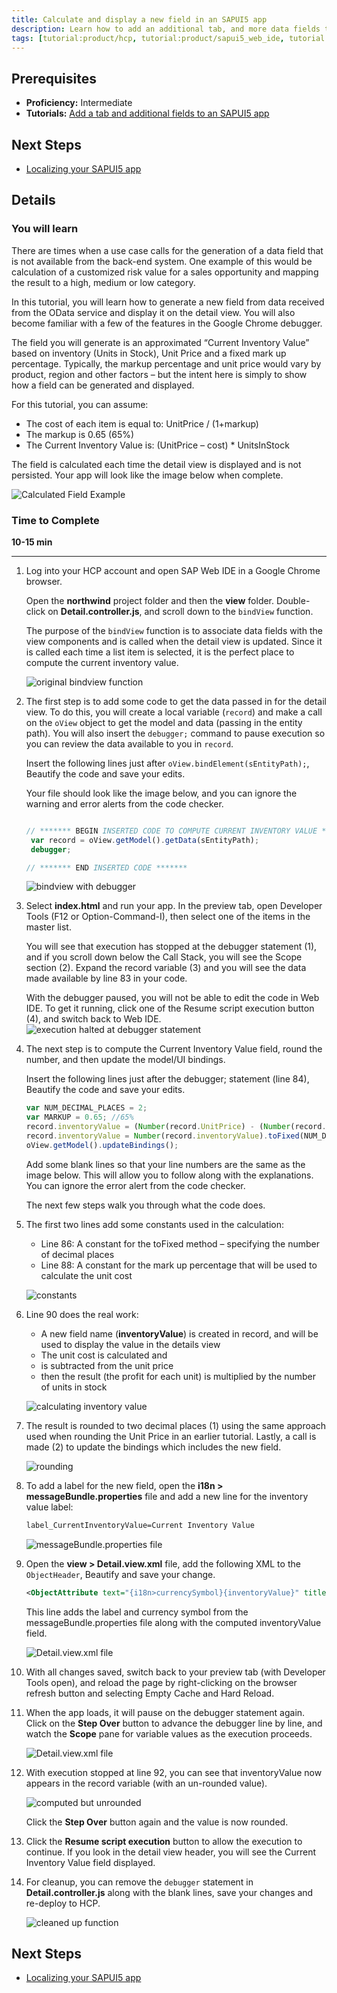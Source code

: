 ```yaml
---
title: Calculate and display a new field in an SAPUI5 app
description: Learn how to add an additional tab, and more data fields to an SAPUI5 app.
tags: [tutorial:product/hcp, tutorial:product/sapui5_web_ide, tutorial:product/mobile, tutorial:product/sap_ui5]
---
```


## Prerequisites
 - **Proficiency:** Intermediate
 - **Tutorials:** [Add a tab and additional fields to an SAPUI5 app](http://go.sap.com/developer/tutorials/hcp-webide-add-tab.html)

## Next Steps
 - [Localizing your SAPUI5 app](http://go.sap.com/developer/tutorials/hcp-webide-localizing-app.html)

## Details

### You will learn
There are times when a use case calls for the generation of a data field that is not available from the back-end system. One example of this would be calculation of a customized risk value for a sales opportunity and mapping the result to a high, medium or low category.In this tutorial, you will learn how to generate a new field from data received from the OData service and display it on the detail view. You will also become familiar with a few of the features in the Google Chrome debugger.The field you will generate is an approximated “Current Inventory Value” based on inventory (Units in Stock), Unit Price and a fixed mark up percentage. Typically, the markup percentage and unit price would vary by product, region and other factors – but the intent here is simply to show how a field can be generated and displayed.For this tutorial, you can assume:
 * The cost of each item is equal to: UnitPrice / (1+markup) * The markup is 0.65 (65%) * The Current Inventory Value is: (UnitPrice – cost) * UnitsInStockThe field is calculated each time the detail view is displayed and is not persisted. Your app will look like the image below when complete.
 ![Calculated Field Example](https://raw.githubusercontent.com/SAPDocuments/Tutorials/master/tutorials/hcp-webide-calculate-new-field/mob3-2_0.png)

### Time to Complete
**10-15 min**

---

1. Log into your HCP account and open SAP Web IDE in a Google Chrome browser.

    Open the **northwind** project folder and then the **view** folder. Double-click on **Detail.controller.js**, and scroll down to the `bindView` function.    The purpose of the `bindView` function is to associate data fields with the view components and is called when the detail view is updated. Since it is called each time a list item is selected, it is the perfect place to compute the current inventory value.

    ![original bindview function](https://raw.githubusercontent.com/SAPDocuments/Tutorials/master/tutorials/hcp-webide-calculate-new-field/mob3-2_1.png)

2. The first step is to add some code to get the data passed in for the detail view. To do this, you will create a local variable (`record`) and make a call on the `oView` object to get the model and data (passing in the entity path). You will also insert the `debugger;` command to pause execution so you can review the data available to you in `record`.    Insert the following lines just after `oView.bindElement(sEntityPath);`, Beautify the code and save your edits.    Your file should look like the image below, and you can ignore the warning and error alerts from the code checker.

    ```javascript    // ******* BEGIN INSERTED CODE TO COMPUTE CURRENT INVENTORY VALUE *******		     var record = oView.getModel().getData(sEntityPath);     debugger;    // ******* END INSERTED CODE *******    ```
    ![bindview with debugger](https://raw.githubusercontent.com/SAPDocuments/Tutorials/master/tutorials/hcp-webide-calculate-new-field/mob3-2_2.png)

3. Select **index.html** and run your app. In the preview tab, open Developer Tools (F12 or Option-Command-I), then select one of the items in the master list.    You will see that execution has stopped at the debugger statement (1), and if you scroll down below the Call Stack, you will see the Scope section (2). Expand the record variable (3) and you will see the data made available by line 83 in your code.    With the debugger paused, you will not be able to edit the code in Web IDE. To get it running, click one of the Resume script execution button (4), and switch back to Web IDE.
     ![execution halted at debugger statement](https://raw.githubusercontent.com/SAPDocuments/Tutorials/master/tutorials/hcp-webide-calculate-new-field/mob3-2_3.png)

4. The next step is to compute the Current Inventory Value field, round the number, and then update the model/UI bindings.    Insert the following lines just after the debugger; statement (line 84), Beautify the code and save your edits.    ```javascript    var NUM_DECIMAL_PLACES = 2;    var MARKUP = 0.65; //65%    record.inventoryValue = (Number(record.UnitPrice) - (Number(record.UnitPrice) / (1+MARKUP))) * Number(record.UnitsInStock);    record.inventoryValue = Number(record.inventoryValue).toFixed(NUM_DECIMAL_PLACES);    oView.getModel().updateBindings();    ```    Add some blank lines so that your line numbers are the same as the image below. This will allow you to follow along with the explanations. You can ignore the error alert from the code checker.    The next few steps walk you through what the code does.5. The first two lines add some constants used in the calculation:    * Line 86: A constant for the toFixed method – specifying the number of decimal places
    * Line 88: A constant for the mark up percentage that will be used to calculate the unit cost    ![constants](https://raw.githubusercontent.com/SAPDocuments/Tutorials/master/tutorials/hcp-webide-calculate-new-field/mob3-2_5.png)
6. Line 90 does the real work:    - A new field name (**inventoryValue**) is created in record, and will be used to display the value in the details view    - The unit cost is calculated and    - is subtracted from the unit price    - then the result (the profit for each unit) is multiplied by the number of units in stock    ![calculating inventory value](https://raw.githubusercontent.com/SAPDocuments/Tutorials/master/tutorials/hcp-webide-calculate-new-field/mob3-2_6.png)7. The result is rounded to two decimal places (1) using the same approach used when rounding the Unit Price in an earlier tutorial. Lastly, a call is made (2) to update the bindings which includes the new field.

     ![rounding](https://raw.githubusercontent.com/SAPDocuments/Tutorials/master/tutorials/hcp-webide-calculate-new-field/mob3-2_7.png)

8. To add a label for the new field, open the **i18n > messageBundle.properties** file and add a new line for the inventory value label:

    ```xml
    label_CurrentInventoryValue=Current Inventory Value    ```    ![messageBundle.properties file](https://raw.githubusercontent.com/SAPDocuments/Tutorials/master/tutorials/hcp-webide-calculate-new-field/mob3-2_8.png)

9. Open the **view > Detail.view.xml** file, add the following XML to the `ObjectHeader`, Beautify and save your change.    ```xml    <ObjectAttribute text="{i18n>currencySymbol}{inventoryValue}" title="{i18n>label_CurrentInventoryValue}"/>    ```    This line adds the label and currency symbol from the messageBundle.properties file along with the computed inventoryValue field.

    ![Detail.view.xml file](https://raw.githubusercontent.com/SAPDocuments/Tutorials/master/tutorials/hcp-webide-calculate-new-field/mob3-2_9.png)

10. With all changes saved, switch back to your preview tab (with Developer Tools open), and reload the page by right-clicking on the browser refresh button and selecting Empty Cache and Hard Reload.  


11. When the app loads, it will pause on the debugger statement again. Click on the **Step Over** button to advance the debugger line by line, and watch the **Scope** pane for variable values as the execution proceeds.

    ![Detail.view.xml file](https://raw.githubusercontent.com/SAPDocuments/Tutorials/master/tutorials/hcp-webide-calculate-new-field/mob3-2_11.png)12. With execution stopped at line 92, you can see that inventoryValue now appears in the record variable (with an un-rounded value).

    ![computed but unrounded](https://raw.githubusercontent.com/SAPDocuments/Tutorials/master/tutorials/hcp-webide-calculate-new-field/mob3-2_12.png)

    Click the **Step Over** button again and the value is now rounded.

13. Click the **Resume script execution** button to allow the execution to continue. If you look in the detail view header, you will see the Current Inventory Value field displayed.

14. For cleanup, you can remove the `debugger` statement in **Detail.controller.js** along with the blank lines, save your changes and re-deploy to HCP.  

    ![cleaned up function](https://raw.githubusercontent.com/SAPDocuments/Tutorials/master/tutorials/hcp-webide-calculate-new-field/mob3-2_14.png)

## Next Steps
 - [Localizing your SAPUI5 app](http://go.sap.com/developer/tutorials/hcp-webide-localizing-app.html)
